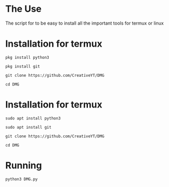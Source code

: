 # The Use
The script for to be easy to install all the important tools for termux or linux


# Installation for termux
```
pkg install python3

pkg install git

git clone https://github.com/CreativeYT/DMG

cd DMG
```
# Installation for termux
```
sudo apt install python3

sudo apt install git

git clone https://github.com/CreativeYT/DMG

cd DMG
```
# Running
```
python3 DMG.py
```
